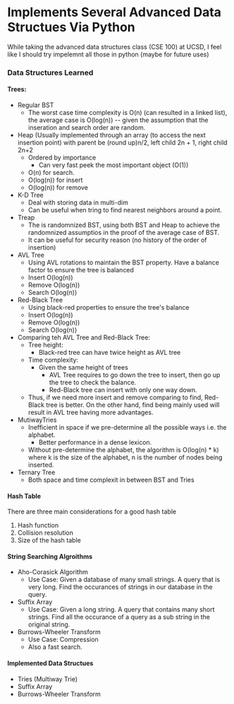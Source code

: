 # Implements Several Advanced Data Structues Via Python

While taking the advanced data structures class (CSE 100) at UCSD, I feel like I should try impelemnt all those in python (maybe for future uses)

### Data Structures Learned

#### Trees:
- Regular BST
  - The worst case time complexity is O(n) (can resulted in a linked list), the average case is O(log(n)) -- given the assumption that the inseration and search order are random.
- Heap (Usually implemented through an array (to access the next insertion point) with parent be (round up)n/2, left child 2n + 1, right child 2n+2
  - Ordered by importance
    - Can very fast peek the most important object (O(1))
  - O(n) for search. 
  - O(log(n)) for insert
  - O(log(n)) for remove
- K-D Tree
  - Deal with storing data in multi-dim
  - Can be useful when tring to find nearest neighbors around a point.
- Treap
  - The is randomnized BST, using both BST and Heap to achieve the randomnized assumptios in the proof of the average case of BST.
  - It can be useful for security reason (no history of the order of insertion) 
- AVL Tree
  - Using AVL rotations to maintain the BST property. Have a balance factor to ensure the tree is balanced
  - Insert O(log(n))
  - Remove O(log(n))
  - Search O(log(n))
- Red-Black Tree
  - Using black-red properties to ensure the tree's balance
  - Insert O(log(n))
  - Remove O(log(n))
  - Search O(log(n))
- Comparing teh AVL Tree and Red-Black Tree:
  - Tree height:
    - Black-red tree can have twice height as AVL tree
  - Time complexity:
    - Given the same height of trees
      - AVL Tree requires to go down the tree to insert, then go up the tree to check the balance.
      - Red-Black tree can insert with only one way down.
  - Thus, if we need more insert and remove comparing to find, Red-Black tree is better. On the other hand, find being mainly used will result in AVL tree having more advantages.
- MutiwayTries
  - Inefficient in space if we pre-determine all the possible ways i.e. the alphabet.
    - Better performance in a dense lexicon.
  - Without pre-determine the alphabet, the algorithm is O(log(n) * k) where k is the size of the alphabet, n is the number of nodes being inserted.
- Ternary Tree
  - Both space and time complexit in between BST and Tries

#### Hash Table
There are three main considerations for a good hash table
1. Hash function
2. Collision resolution
3. Size of the hash table

#### String Searching Algroithms
- Aho-Corasick Algorithm
  - Use Case: Given a database of many small strings. A query that is very long. Find the occurances of strings in our database in the query.
- Suffix Array
  - Use Case: Given a long string. A query that contains many short strings. Find all the occurance of a query as a sub string in the original string.
- Burrows-Wheeler Transform
  - Use Case: Compression
  - Also a fast search.


#### Implemented Data Structues
- Tries (Multiway Trie)
- Suffix Array
- Burrows-Wheeler Transform